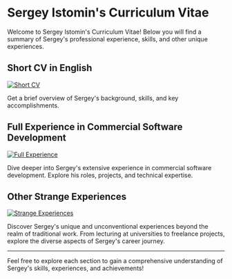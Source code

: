 # Sergey Istomin's Curriculum Vitae

Welcome to Sergey Istomin's Curriculum Vitae! Below you will find a summary of Sergey's professional experience, skills, and other unique experiences.

## Short CV in English
[![Short CV](https://img.shields.io/badge/View-Short%20CV-blue)](https://github.com/Neanderthal/sergey_istomin_cv/blob/main/short_cv_in_english.md)

Get a brief overview of Sergey's background, skills, and key accomplishments.

## Full Experience in Commercial Software Development
[![Full Experience](https://img.shields.io/badge/View-Full%20Experience-green)](https://github.com/Neanderthal/sergey_istomin_cv/blob/main/full_experience_in_commercial_software_dev.md)

Dive deeper into Sergey's extensive experience in commercial software development. Explore his roles, projects, and technical expertise.

## Other Strange Experiences
[![Strange Experiences](https://img.shields.io/badge/View-Strange%20Experiences-purple)](https://github.com/Neanderthal/sergey_istomin_cv/blob/main/other_strange_expirience.md)

Discover Sergey's unique and unconventional experiences beyond the realm of traditional work. From lecturing at universities to freelance projects, explore the diverse aspects of Sergey's career journey.

---

Feel free to explore each section to gain a comprehensive understanding of Sergey's skills, experiences, and achievements!
